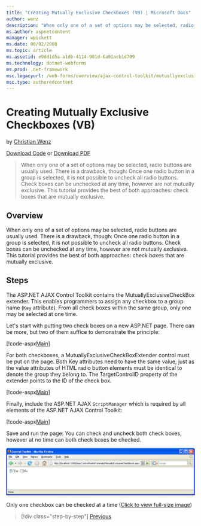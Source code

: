 ```yaml
---
title: "Creating Mutually Exclusive Checkboxes (VB) | Microsoft Docs"
author: wenz
description: "When only one of a set of options may be selected, radio buttons are usually used. There is a drawback, though: Once one radio button in a group is selected,..."
ms.author: aspnetcontent
manager: wpickett
ms.date: 06/02/2008
ms.topic: article
ms.assetid: e9dd1d5a-a1db-4114-981d-6a91acb1d709
ms.technology: dotnet-webforms
ms.prod: .net-framework
msc.legacyurl: /web-forms/overview/ajax-control-toolkit/mutuallyexclusivecheckbox/creating-mutually-exclusive-checkboxes-vb
msc.type: authoredcontent
---
```

Creating Mutually Exclusive Checkboxes (VB)
====================
by [Christian Wenz](https://github.com/wenz)

[Download Code](http://download.microsoft.com/download/9/3/f/93f8daea-bebd-4821-833b-95205389c7d0/MutuallyExclusiveCheckBox0.vb.zip) or [Download PDF](http://download.microsoft.com/download/b/6/a/b6ae89ee-df69-4c87-9bfb-ad1eb2b23373/mutuallyexclusivecheckbox0VB.pdf)

> When only one of a set of options may be selected, radio buttons are usually used. There is a drawback, though: Once one radio button in a group is selected, it is not possible to uncheck all radio buttons. Check boxes can be unchecked at any time, however are not mutually exclusive. This tutorial provides the best of both approaches: check boxes that are mutually exclusive.


## Overview

When only one of a set of options may be selected, radio buttons are usually used. There is a drawback, though: Once one radio button in a group is selected, it is not possible to uncheck all radio buttons. Check boxes can be unchecked at any time, however are not mutually exclusive. This tutorial provides the best of both approaches: check boxes that are mutually exclusive.

## Steps

The ASP.NET AJAX Control Toolkit contains the MutuallyExclusiveCheckBox extender. This enables programmers to assign any checkbox to a group name (`Key` attribute). From all check boxes within the same group, only one may be selected at one time.

Let's start with putting two check boxes on a new ASP.NET page. There can be more, but two of them suffice to demonstrate the principle:

[!code-aspx[Main](creating-mutually-exclusive-checkboxes-vb/samples/sample1.aspx)]

For both checkboxes, a MutuallyExclusiveCheckBoxExtender control must be put on the page. Both Key attributes need to have the same value, just as the value attributes of HTML radio button elements must be identical to denote the group they belong to. The TargetControlID property of the extender points to the ID of the check box.

[!code-aspx[Main](creating-mutually-exclusive-checkboxes-vb/samples/sample2.aspx)]

Finally, include the ASP.NET AJAX `ScriptManager` which is required by all elements of the ASP.NET AJAX Control Toolkit:

[!code-aspx[Main](creating-mutually-exclusive-checkboxes-vb/samples/sample3.aspx)]

Save and run the page: You can check and uncheck both check boxes, however at no time can both check boxes be checked.


[![Only one checkbox can be checked at a time](creating-mutually-exclusive-checkboxes-vb/_static/image2.png)](creating-mutually-exclusive-checkboxes-vb/_static/image1.png)

Only one checkbox can be checked at a time ([Click to view full-size image](creating-mutually-exclusive-checkboxes-vb/_static/image3.png))

>[!div class="step-by-step"]
[Previous](creating-mutually-exclusive-checkboxes-cs.md)